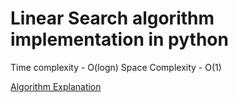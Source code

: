 # Linear Search algorithm implementation in python

Time complexity - O(logn) 
Space Complexity - O(1)


[Algorithm Explanation](https://www.geeksforgeeks.org/search-an-element-in-a-sorted-and-pivoted-array/)